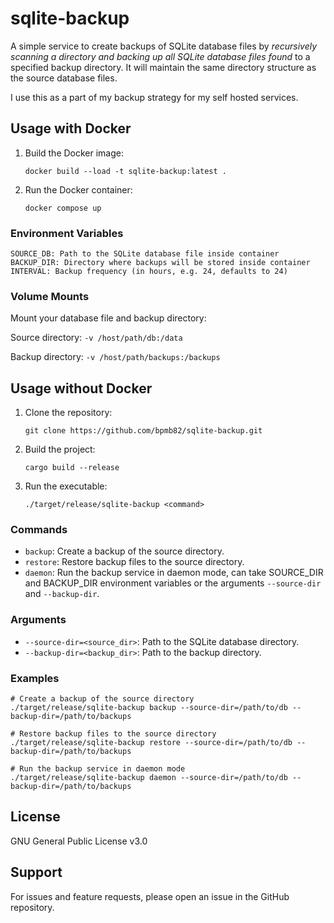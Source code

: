 # sqlite-backup

A simple service to create backups of SQLite database files by _recursively scanning a directory and backing up all SQLite database files found_ to a specified backup directory. It will maintain the same directory structure as the source database files.

I use this as a part of my backup strategy for my self hosted services.

## Usage with Docker

1. Build the Docker image:

    ```docker build --load -t sqlite-backup:latest .```

2. Run the Docker container:

    ```docker compose up```
    
### Environment Variables
```
SOURCE_DB: Path to the SQLite database file inside container
BACKUP_DIR: Directory where backups will be stored inside container
INTERVAL: Backup frequency (in hours, e.g. 24, defaults to 24)
```
### Volume Mounts
Mount your database file and backup directory:

Source directory: ```-v /host/path/db:/data```

Backup directory: ```-v /host/path/backups:/backups```

## Usage without Docker

1. Clone the repository: 

    ```git clone https://github.com/bpmb82/sqlite-backup.git```

2. Build the project:

    ```cargo build --release```

3. Run the executable:

    ```./target/release/sqlite-backup <command>```

### Commands

- ```backup```: Create a backup of the source directory.
- ```restore```: Restore backup files to the source directory.
- ```daemon```: Run the backup service in daemon mode, can take SOURCE_DIR and BACKUP_DIR environment variables or the arguments ```--source-dir``` and ```--backup-dir```.

### Arguments

- ```--source-dir=<source_dir>```: Path to the SQLite database directory.
- ```--backup-dir=<backup_dir>```: Path to the backup directory.

### Examples

```
# Create a backup of the source directory
./target/release/sqlite-backup backup --source-dir=/path/to/db --backup-dir=/path/to/backups

# Restore backup files to the source directory
./target/release/sqlite-backup restore --source-dir=/path/to/db --backup-dir=/path/to/backups

# Run the backup service in daemon mode
./target/release/sqlite-backup daemon --source-dir=/path/to/db --backup-dir=/path/to/backups
```

## License
GNU General Public License v3.0

## Support
For issues and feature requests, please open an issue in the GitHub repository.
